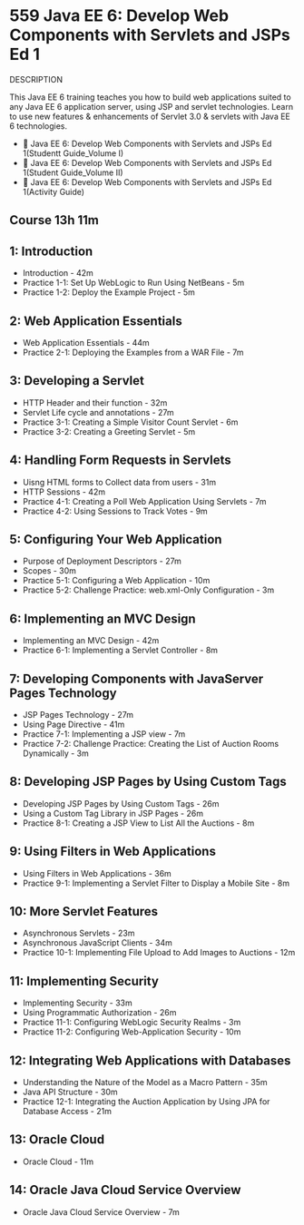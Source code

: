 # 559 Java EE 6: Develop Web Components with Servlets and JSPs Ed 1

DESCRIPTION

This Java EE 6 training teaches you how to build web applications suited to any Java EE 6 application server, using JSP and servlet technologies. Learn to use new features & enhancements of Servlet 3.0 & servlets with Java EE 6 technologies.

* :closed_book: Java EE 6: Develop Web Components with Servlets and JSPs Ed 1(Studentt Guide_Volume I)
* :closed_book: Java EE 6: Develop Web Components with Servlets and JSPs Ed 1(Student Guide_Volume II)
* :closed_book: Java EE 6: Develop Web Components with Servlets and JSPs Ed 1(Activity Guide)

## Course 13h 11m

## 1: Introduction

* Introduction - 42m
* Practice 1-1: Set Up WebLogic to Run Using NetBeans - 5m
* Practice 1-2: Deploy the Example Project - 5m

## 2: Web Application Essentials

* Web Application Essentials - 44m
* Practice 2-1: Deploying the Examples from a WAR File - 7m

## 3: Developing a Servlet

* HTTP Header and their function - 32m
* Servlet Life cycle and annotations - 27m
* Practice 3-1: Creating a Simple Visitor Count Servlet - 6m
* Practice 3-2: Creating a Greeting Servlet - 5m

## 4: Handling Form Requests in Servlets

* Uisng HTML forms to Collect data from users - 31m
* HTTP Sessions - 42m
* Practice 4-1: Creating a Poll Web Application Using Servlets - 7m
* Practice 4-2: Using Sessions to Track Votes - 9m

## 5: Configuring Your Web Application

* Purpose of Deployment Descriptors - 27m
* Scopes - 30m
* Practice 5-1: Configuring a Web Application - 10m
* Practice 5-2: Challenge Practice: web.xml-Only Configuration - 3m

## 6: Implementing an MVC Design

* Implementing an MVC Design - 42m
* Practice 6-1: Implementing a Servlet Controller - 8m

## 7: Developing Components with JavaServer Pages Technology

* JSP Pages Technology - 27m
* Using Page Directive - 41m
* Practice 7-1: Implementing a JSP view - 7m
* Practice 7-2: Challenge Practice: Creating the List of Auction Rooms Dynamically - 3m

## 8: Developing JSP Pages by Using Custom Tags

* Developing JSP Pages by Using Custom Tags - 26m
* Using a Custom Tag Library in JSP Pages - 26m
* Practice 8-1: Creating a JSP View to List All the Auctions - 8m

## 9: Using Filters in Web Applications

* Using Filters in Web Applications - 36m
* Practice 9-1: Implementing a Servlet Filter to Display a Mobile Site - 8m

## 10: More Servlet Features

* Asynchronous Servlets - 23m
* Asynchronous JavaScript Clients - 34m
* Practice 10-1: Implementing File Upload to Add Images to Auctions - 12m

## 11: Implementing Security

* Implementing Security - 33m
* Using Programmatic Authorization - 26m
* Practice 11-1: Configuring WebLogic Security Realms - 3m
* Practice 11-2: Configuring Web-Application Security - 10m

## 12: Integrating Web Applications with Databases

* Understanding the Nature of the Model as a Macro Pattern - 35m
* Java API Structure - 30m
* Practice 12-1: Integrating the Auction Application by Using JPA for Database Access - 21m

## 13: Oracle Cloud

* Oracle Cloud - 11m

## 14: Oracle Java Cloud Service Overview

* Oracle Java Cloud Service Overview - 7m

